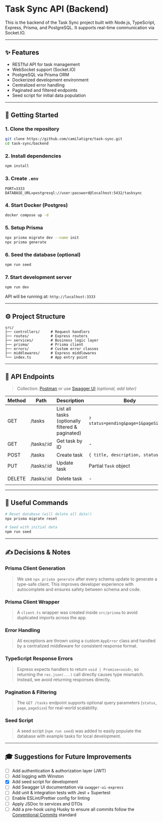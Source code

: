 # Task Sync API (Backend)

This is the backend of the Task Sync project built with Node.js, TypeScript, Express, Prisma, and PostgreSQL. It supports real-time communication via Socket.IO.

---

## ✨ Features

* RESTful API for task management
* WebSocket support (Socket.IO)
* PostgreSQL via Prisma ORM
* Dockerized development environment
* Centralized error handling
* Paginated and filtered endpoints
* Seed script for initial data population

---

## 🔧 Getting Started

### 1. Clone the repository

```bash
git clone https://github.com/camilatigre/task-sync.git
cd task-sync/backend
```

### 2. Install dependencies

```bash
npm install
```

### 3. Create `.env`

```env
PORT=3333
DATABASE_URL=postgresql://user:password@localhost:5432/tasksync
```

### 4. Start Docker (Postgres)

```bash
docker compose up -d
```

### 5. Setup Prisma

```bash
npx prisma migrate dev --name init
npx prisma generate
```

### 6. Seed the database (optional)

```bash
npm run seed
```

### 7. Start development server

```bash
npm run dev
```

API will be running at: `http://localhost:3333`

---

## ⚙️ Project Structure

```
src/
├── controllers/     # Request handlers
├── routes/          # Express routers
├── services/        # Business logic layer
├── prisma/          # Prisma client
├── errors/          # Custom error classes
├── middlewares/     # Express middlewares
└── index.ts         # App entry point
```

---

## 🔬 API Endpoints

> Collection: [Postman](#) or use [Swagger UI](#) *(optional, add later)*

| Method | Path        | Description                                      | Body                                 | Response         |
| ------ | ----------- | ------------------------------------------------ | ------------------------------------ | ---------------- |
| GET    | /tasks      | List all tasks (optionally filtered & paginated) | `?status=pending&page=1&pageSize=10` | `Task[]`         |
| GET    | /tasks/\:id | Get task by ID                                   | -                                    | `Task`           |
| POST   | /tasks      | Create task                                      | `{ title, description, status }`     | `Task`           |
| PUT    | /tasks/\:id | Update task                                      | Partial `Task` object                | Updated `Task`   |
| DELETE | /tasks/\:id | Delete task                                      | -                                    | `204 No Content` |

---

## 🚀 Useful Commands

```bash
# Reset database (will delete all data!)
npx prisma migrate reset

# Seed with initial data
npm run seed
```

---

## ✍️ Decisions & Notes

### Prisma Client Generation

> We use `npx prisma generate` after every schema update to generate a type-safe client. This improves developer experience with autocomplete and ensures safety between schema and code.

### Prisma Client Wrapper

> A `client.ts` wrapper was created inside `src/prisma` to avoid duplicated imports across the app.

### Error Handling

> All exceptions are thrown using a custom `AppError` class and handled by a centralized middleware for consistent response format.

### TypeScript Response Errors

> Express expects handlers to return `void | Promise<void>`, so returning the `res.json(...)` call directly causes type mismatch. Instead, we avoid returning responses directly.

### Pagination & Filtering

> The `GET /tasks` endpoint supports optional query parameters (`status`, `page`, `pageSize`) for real-world scalability.

### Seed Script

> A seed script (`npm run seed`) was added to easily populate the database with example tasks for local development.

---

## 🎓 Suggestions for Future Improvements

* [ ] Add authentication & authorization layer (JWT)
* [ ] Add logging with Winston
* [x] Add seed script for development
* [ ] Add Swagger UI documentation via `swagger-ui-express`
* [ ] Add unit & integration tests with Jest + Supertest
* [ ] Enable ESLint/Prettier config for linting
* [ ] Apply JSDoc to services and DTOs
* [ ] Add a pre-hook using Husky to ensure all commits follow the [Conventional Commits](https://www.conventionalcommits.org/) standard
